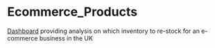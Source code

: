 # Ecommerce_Products
[Dashboard](https://github.com/remytr/Ecommerce_Products/blob/main/PowerBI%20Export.pdf) providing analysis on which inventory to re-stock for an e-commerce business in the UK


